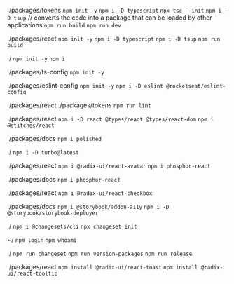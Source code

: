 ./packages/tokens
`npm init -y`
`npm i -D typescript`
`npx tsc --init`
`npm i -D tsup` // converts the code into a package that can be loaded by other applications
`npm run build`
`npm run dev`

./packages/react
`npm init -y`
`npm i -D typescript`
`npm i -D tsup`
`npm run build`

./
`npm init -y`
`npm i`

./packages/ts-config
`npm init -y`

./packages/eslint-config
`npm init -y`
`npm i -D eslint @rocketseat/eslint-config`

./packages/react
./packages/tokens
`npm run lint`

./packages/react
`npm i -D react @types/react @types/react-dom`
`npm i @stitches/react`

./packages/docs
`npm i polished`

./
`npm i -D turbo@latest`

./packages/react
`npm i @radix-ui/react-avatar`
`npm i phosphor-react`

./packages/docs
`npm i phosphor-react`

./packages/react
`npm i @radix-ui/react-checkbox`

./packages/docs
`npm i @storybook/addon-a11y`
`npm i -D @storybook/storybook-deployer`

./
`npm i @changesets/cli`
`npx changeset init`

~/
`npm login`
`npm whoami`

./
`npm run changeset`
`npm run version-packages`
`npm run release`

./packages/react
`npm install @radix-ui/react-toast`
`npm install @radix-ui/react-tooltip`
